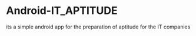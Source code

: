 # Android-IT_APTITUDE
its a simple android app for the preparation of aptitude for the IT companies

